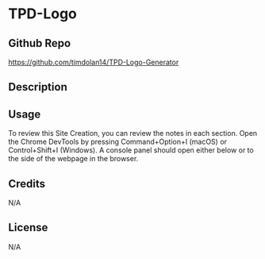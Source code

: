 # TPD-Logo

## Github Repo

https://github.com/timdolan14/TPD-Logo-Generator

## Description 

## Usage
To review this Site Creation, you can review the notes in each section. Open the Chrome DevTools by pressing Command+Option+I (macOS) or Control+Shift+I (Windows). A console panel should open either below or to the side of the webpage in the browser.

## Credits
N/A

## License 
N/A